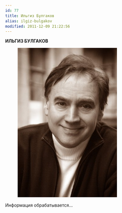 ```yaml
---
id: 77
title: Ильгиз Булгаков
alias: ilgiz-bulgakov
modified: 2011-12-09 21:22:56
---
```


**ИЛЬГИЗ БУЛГАКОВ**

<figure><img src="./images/stories/x_4a41e54f.jpg" /></figure>

Информация обрабатывается…

